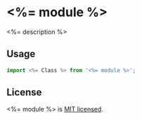 # <%= module %>
<%= description %>

## Usage

```js
import <%= Class %> from '<%= module %>';
```

## License

<%= module %> is [MIT licensed](./LICENSE).
